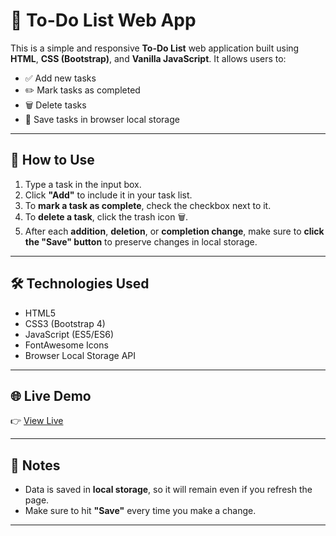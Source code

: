 # 📝 To-Do List Web App

This is a simple and responsive **To-Do List** web application built using **HTML**, **CSS (Bootstrap)**, and **Vanilla JavaScript**. It allows users to:

- ✅ Add new tasks
- ✏️ Mark tasks as completed
- 🗑️ Delete tasks
- 💾 Save tasks in browser local storage

---

## 🔧 How to Use

1. Type a task in the input box.
2. Click **"Add"** to include it in your task list.
3. To **mark a task as complete**, check the checkbox next to it.
4. To **delete a task**, click the trash icon 🗑️.
5. After each **addition**, **deletion**, or **completion change**, make sure to **click the "Save" button** to preserve changes in local storage.

---

## 🛠️ Technologies Used

- HTML5
- CSS3 (Bootstrap 4)
- JavaScript (ES5/ES6)
- FontAwesome Icons
- Browser Local Storage API

---

## 🌐 Live Demo

👉 [View Live](https://srptodoapp.ccbp.tech)


---

## 📌 Notes

- Data is saved in **local storage**, so it will remain even if you refresh the page.
- Make sure to hit **"Save"** every time you make a change.

---
